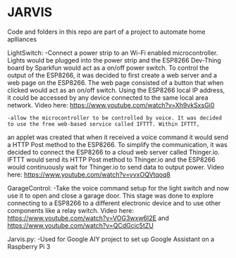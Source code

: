 # JARVIS

Code and folders in this repo are part of a project to automate home aplliances

LightSwitch: 
	-Connect a power strip to an Wi-Fi enabled microcontroller. Lights would be plugged into the power strip and the ESP8266 Dev-Thing board by Sparkfun 
would act as a on/off power switch. To control the output of the ESP8266, it was decided to first create a web server and a web page on the ESP8266.
The web page consisted of a button that when clicked would act as an on/off switch. Using the ESP8266 local IP address, it could be accessed by any device connected to the same local area network.
Video here: https://www.youtube.com/watch?v=Xh9vkSxsGi0

	-allow the microcontroller to be controlled by voice. It was decided to use the free web-based service called IFTTT. Within IFTTT,
 an applet was created that when it received a voice command it would send a HTTP Post method to the ESP8266. To simplify the communication, it was decided to connect the ESP8266
 to a cloud web server called Thinger.io. IFTTT would send its HTTP Post method to Thinger.io and the ESP8266 would continuously wait for Thinger.io to send data to output power.
Video here: https://www.youtube.com/watch?v=yvxOQVtqoq8



GarageControl:
	-Take the voice command setup for the light switch and now use it to open and close a garage door. This stage was done to explore connecting to a ESP8266 to a different electronic device and to use other components like a relay switch.
Video here: https://www.youtube.com/watch?v=VOG3wxw6I2E and https://www.youtube.com/watch?v=QCdGcic5tZU


Jarvis.py:
	-Used for Google AIY project to set up Google Assistant on a Raspberry Pi 3